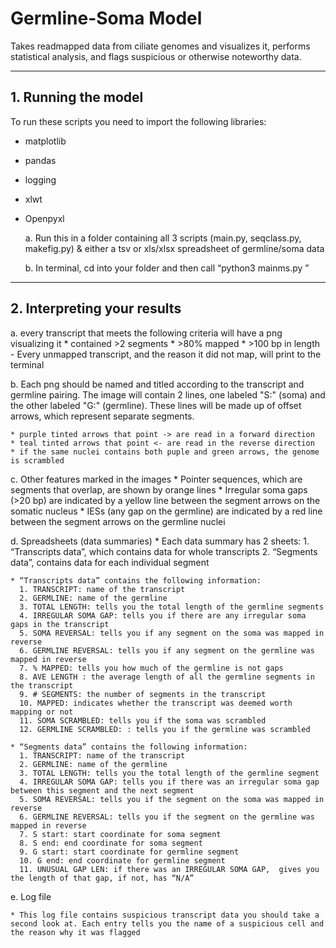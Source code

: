# Germline-Soma Model
Takes readmapped data from ciliate genomes and visualizes it, performs statistical analysis, and flags suspicious or otherwise noteworthy data. 
***
## 1. Running the model
To run these scripts you need to import the following libraries:

* matplotlib
* pandas
* logging
* xlwt
* Openpyxl

  a. Run this in a folder containing all 3 scripts (main.py, seqclass.py, makefig.py) & either a tsv or xls/xlsx spreadsheet of germline/soma data
  
  b. In terminal, cd into your folder and then call “python3 mainms.py <spreadsheet name>”
***
## 2. Interpreting your results
  
  a. every transcript that meets the following criteria will have a png visualizing it
    * contained >2 segments
    * >80% mapped
    * >100 bp in length
      - Every unmapped transcript, and the reason it did not map, will print to the terminal
  
  b. Each png should be named and titled according to the transcript and germline pairing. The image will contain 2 lines, one labeled "S:" (soma) and the other labeled "G:" (germline). These lines will be made up of offset arrows, which represent separate segments. 
  
    * purple tinted arrows that point -> are read in a forward direction
    * teal tinted arrows that point <- are read in the reverse direction
    * if the same nuclei contains both puple and green arrows, the genome is scrambled
                                       
  c. Other features marked in the images
    * Pointer sequences, which are segments that overlap, are shown by orange lines
    * Irregular soma gaps (>20 bp) are indicated by a yellow line between the segment arrows on the somatic nucleus
    * IESs (any gap on the germline) are indicated by a red line between the segment arrows on the germline nuclei
  
  d. Spreadsheets (data summaries)
    * Each data summary has 2 sheets:
      1. “Transcripts data”, which contains data for whole transcripts
      2. “Segments data”, contains data for each individual segment
  
    * “Transcripts data” contains the following information:
      1. TRANSCRIPT: name of the transcript
      2. GERMLINE: name of the germline
      3. TOTAL LENGTH: tells you the total length of the germline segments
      4. IRREGULAR SOMA GAP: tells you if there are any irregular soma gaps in the transcript
      5. SOMA REVERSAL: tells you if any segment on the soma was mapped in reverse
      6. GERMLINE REVERSAL: tells you if any segment on the germline was mapped in reverse
      7. % MAPPED: tells you how much of the germline is not gaps
      8. AVE LENGTH	: the average length of all the germline segments in the transcript
      9. # SEGMENTS: the number of segments in the transcript
      10. MAPPED: indicates whether the transcript was deemed worth mapping or not
      11. SOMA SCRAMBLED: tells you if the soma was scrambled
      12. GERMLINE SCRAMBLED: : tells you if the germline was scrambled
  
    * “Segments data” contains the following information:
      1. TRANSCRIPT: name of the transcript
      2. GERMLINE: name of the germline
      3. TOTAL LENGTH: tells you the total length of the germline segment
      4. IRREGULAR SOMA GAP: tells you if there was an irregular soma gap between this segment and the next segment
      5. SOMA REVERSAL: tells you if the segment on the soma was mapped in reverse
      6. GERMLINE REVERSAL: tells you if the segment on the germline was mapped in reverse
      7. S start: start coordinate for soma segment
      8. S end: end coordinate for soma segment
      9. G start: start coordinate for germline segment
      10. G end: end coordinate for germline segment
      11. UNUSUAL GAP LEN: if there was an IRREGULAR SOMA GAP,  gives you the length of that gap, if not, has “N/A”
  
  e. Log file
  
    * This log file contains suspicious transcript data you should take a second look at. Each entry tells you the name of a suspicious cell and the reason why it was flagged




  
